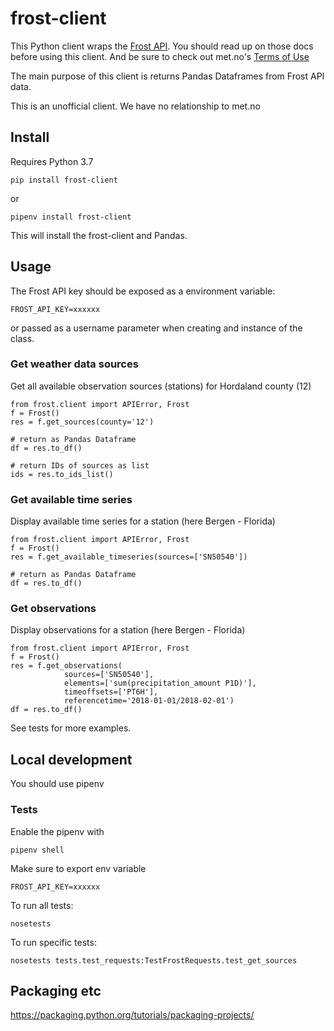 # frost-client

This Python client wraps the [Frost API](https://frost.met.no/concepts#getting_started). You should 
read up on those docs before using this client. And be sure to check out met.no's 
[Terms of Use](https://frost.met.no/termsofuse)

The main purpose of this client is returns Pandas Dataframes from Frost API data.

This is an unofficial client. We have no relationship to met.no

## Install

Requires Python 3.7

`pip install frost-client`

or

`pipenv install frost-client`

This will install the frost-client and Pandas.

## Usage

The Frost API key should be exposed as a environment variable:

`FROST_API_KEY=xxxxxx` 

or passed as a username parameter when creating and instance of the class.

### Get weather data sources

Get all available observation sources (stations) for Hordaland county (12)

```
from frost.client import APIError, Frost
f = Frost()
res = f.get_sources(county='12')

# return as Pandas Dataframe
df = res.to_df()

# return IDs of sources as list
ids = res.to_ids_list()
```

### Get available time series

Display available time series for a station (here Bergen - Florida)

```
from frost.client import APIError, Frost
f = Frost()
res = f.get_available_timeseries(sources=['SN50540'])

# return as Pandas Dataframe
df = res.to_df()

```

### Get observations

Display observations for a station (here Bergen - Florida)

```
from frost.client import APIError, Frost
f = Frost()
res = f.get_observations(
            sources=['SN50540'],
            elements=['sum(precipitation_amount P1D)'],
            timeoffsets=['PT6H'],
            referencetime='2018-01-01/2018-02-01')
df = res.to_df()

```

See tests for more examples.

## Local development

You should use pipenv

### Tests

Enable the pipenv with

`pipenv shell`

Make sure to export env variable 

`FROST_API_KEY=xxxxxx`

To run all tests: 

`nosetests`

To run specific tests:

`nosetests tests.test_requests:TestFrostRequests.test_get_sources`

## Packaging etc

https://packaging.python.org/tutorials/packaging-projects/